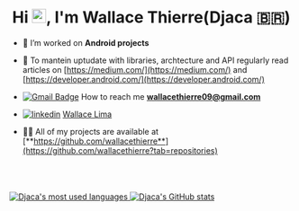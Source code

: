 <h1 align="center">Hi <img src="https://media.giphy.com/media/hvRJCLFzcasrR4ia7z/giphy.gif" width="25px">, I'm Wallace Thierre(Djaca 🇧🇷)</h1>

- 🔭 I’m worked on **Android projects**

- 📝 To mantein uptudate with libraries, archtecture and API regularly read articles on [https://medium.com/](https://medium.com/) and [https://developer.android.com/](https://developer.android.com/)

- [![Gmail Badge](https://img.shields.io/badge/-Gmail-c14438?style=flat-square&logo=Gmail&logoColor=white&link=mailto:wallacethierre09@gmail.com)](mailto:wallacethierre09@gmail.com) How to reach me **wallacethierre09@gmail.com**

- [![linkedin](https://img.shields.io/badge/-wallacethierre-blue?style=flat-square&logo=Linkedin&logoColor=white)](https://www.linkedin.com/in/wallace-lima-1130691b/) [Wallace Lima](https://www.linkedin.com/in/wallace-lima-1130691b/)

- 👨‍💻 All of my projects are available at [**https://github.com/wallacethierre**](https://github.com/wallacethierre?tab=repositories)
</br>
</br>
</br>

<a href="https://github.com/wallacethierre?tab=repositories&q=&type=source">
  <img align="top" alt="Djaca's most used languages" src="https://github-readme-stats.vercel.app/api/top-langs/?username=wallacethierre&layout=compact" />
</a>

<a href="https://github.com/wallacethierre?tab=repositories&q=&type=source">
  <img alt="Djaca's GitHub stats" src="https://github-readme-stats.vercel.app/api?username=wallacethierre&count_private=true&show_icons=true" />
</a>
</br>
</br>


<!--
**wallacethierre/wallacethierre** is a ✨ _special_ ✨ repository because its `README.md` (this file) appears on your GitHub profile.

Here are some ideas to get you started:

- 🔭 I’m currently working on ...
- 🌱 I’m currently learning ...
- 👯 I’m looking to collaborate on ...
- 🤔 I’m looking for help with ...
- 💬 Ask me about ...
- 📫 How to reach me: ...
- 😄 Pronouns: ...
- ⚡ Fun fact: ...
-->
